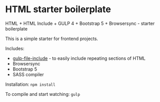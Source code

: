 # HTML starter boilerplate
HTML + HTML Include + GULP 4 + Bootstrap 5 + Browsersync - starter boilerplate 

This is a simple starter for frontend projects. 

Includes:
- [gulp-file-include](https://www.npmjs.com/package/gulp-file-include) - to easily include repeating sections of HTML
- Browsersync
- Bootstrap 5
- SASS compiler

Installation:
```npm install```

To compile and start watching:
```gulp```
